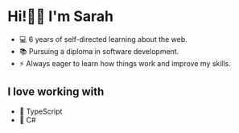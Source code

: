 # Hi!👋🏼 I'm Sarah

- 💻 6 years of self-directed learning about the web.
- 📚 Pursuing a diploma in software development.
- ⚡ Always eager to learn how things work and improve my skills.

## I love working with
- 💖 TypeScript 
- 💖 C#


